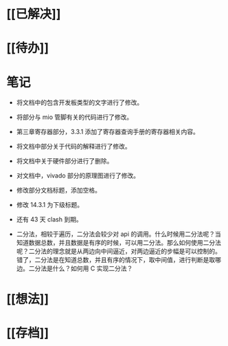 # [[已解决]]

# [[待办]]

# 笔记
- 将文档中的包含开发板类型的文字进行了修改。
- 将部分与 mio 管脚有关的代码进行了修改。
- 第三章寄存器部分，3.3.1 添加了寄存器查询手册的寄存器相关内容。
- 将文档中部分关于代码的解释进行了修改。
- 将文档中关于硬件部分进行了删除。
- 对文档中，vivado 部分的原理图进行了修改。
- 修改部分文档标题，添加空格。
- 修改 14.3.1 为下级标题。


- 还有 43 天 clash 到期。
- 二分法，相较于遍历，二分法会较少对 api 的调用。什么时候用二分法呢？当知道数据总数，并且数据是有序的时候，可以用二分法。那么如何使用二分法呢？二分法的理念就是从两边向中间逼近，对两边逼近的步幅是可以控制的。错了，二分法是在知道总数，并且有序的情况下，取中间值，进行判断是取哪边。二分法是什么？如何用 C 实现二分法？

# [[想法]]

# [[存档]]